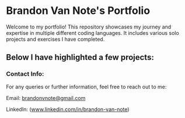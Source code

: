# Brandon Van Note's Portfolio
Welcome to my portfolio! This repository showcases my journey and expertise in multiple different coding languages. It includes various solo projects and exercises I have completed.
## Below I have highlighted a few projects:

### Contact Info:
For any queries or further information, feel free to reach out to me:

Email: brandonvnote@gmail.com

LinkedIn: (www.linkedin.com/in/brandon-van-note)

